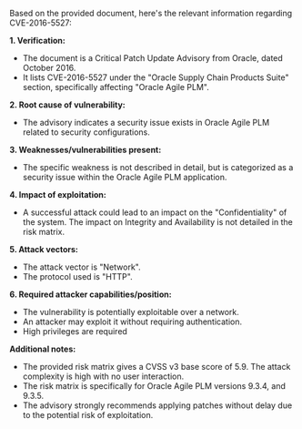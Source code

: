 Based on the provided document, here's the relevant information regarding CVE-2016-5527:

**1. Verification:**
   - The document is a Critical Patch Update Advisory from Oracle, dated October 2016.
   - It lists CVE-2016-5527 under the "Oracle Supply Chain Products Suite" section, specifically affecting "Oracle Agile PLM".

**2. Root cause of vulnerability:**
   - The advisory indicates a security issue exists in Oracle Agile PLM related to security configurations.
   
**3. Weaknesses/vulnerabilities present:**
   - The specific weakness is not described in detail, but is categorized as a security issue within the Oracle Agile PLM application.

**4. Impact of exploitation:**
   - A successful attack could lead to an impact on the "Confidentiality" of the system. The impact on Integrity and Availability is not detailed in the risk matrix.

**5. Attack vectors:**
   - The attack vector is "Network".
   - The protocol used is "HTTP".

**6. Required attacker capabilities/position:**
   - The vulnerability is potentially exploitable over a network.
   - An attacker may exploit it without requiring authentication.
   - High privileges are required

**Additional notes:**
- The provided risk matrix gives a CVSS v3 base score of 5.9. The attack complexity is high with no user interaction.
- The risk matrix is specifically for Oracle Agile PLM versions 9.3.4, and 9.3.5.
- The advisory strongly recommends applying patches without delay due to the potential risk of exploitation.